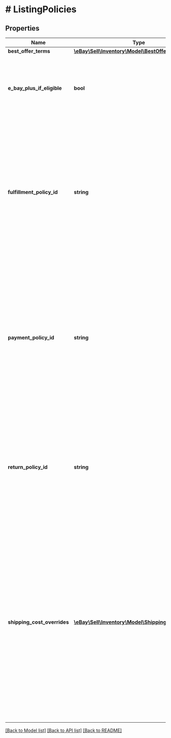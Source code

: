 # # ListingPolicies

## Properties

Name | Type | Description | Notes
------------ | ------------- | ------------- | -------------
**best_offer_terms** | [**\eBay\Sell\Inventory\Model\BestOffer**](BestOffer.md) |  | [optional]
**e_bay_plus_if_eligible** | **bool** | This field is included in an offer and set to true if a Top-Rated seller is opted in to the eBay Plus program. With the eBay Plus program, qualified sellers must commit to next-day delivery of the item, and the buyers must have an eBay Plus subscription to be eligible to receive the benefits of this program, which are free, next-day delivery, as well as free returns. Currently, this program is only available on the Germany and Australian sites. This field will be returned in the getOffer and getOffers calls if set for the offer. | [optional]
**fulfillment_policy_id** | **string** | This unique identifier indicates the fulfillment listing policy that will be used once an offer is published and converted to an eBay listing. This fulfillment listing policy will set all fulfillment-related settings for the eBay listing. Listing policies are not immediately required for offers, but are required before an offer can be published. The seller should review the fulfillment listing policy before assigning it to the offer to make sure it is compatible with the inventory item and the offer settings. The seller may also want to review the shipping service costs in the fulfillment policy, and that seller might decide to override the shipping costs for one or more shipping service options by using the shippingCostOverrides container. Listing policies can be created and managed in My eBay or with the Account API. To get a list of all return policies associated with a seller&#39;s account on a specific eBay Marketplace, use the Account API&#39;s getFulfillmentPolicies call. There are also calls in the Account API to retrieve a fulfillment policy by policy ID or policy name. This field will be returned in the getOffer and getOffers calls if set for the offer. | [optional]
**payment_policy_id** | **string** | This unique identifier indicates the payment listing policy that will be used once an offer is published and converted to an eBay listing. This payment listing policy will set all payment-related settings for the eBay listing. Listing policies are not immediately required for offers, but are required before an offer can be published. The seller should review the payment listing policy before assigning it to the offer, as the following must be true for the payment listing policy to be compatible with the offer: The marketplaceId value should reflect where the offer is being published The immediatePay field value must be set to true since Inventory API offers only support immediate payment The only specified payment method should be &#39;PayPal&#39;, since immediate payment requires &#39;PayPal&#39;Listing policies can be created and managed in My eBay or with the Account API. To get a list of all payment policies associated with a seller&#39;s account on a specific eBay Marketplace, use the Account API&#39;s getPaymentPolicies call. There are also calls in the Account API to retrieve a payment policy by policy ID or policy name. This field will be returned in the getOffer and getOffers calls if set for the offer. | [optional]
**return_policy_id** | **string** | This unique identifier indicates the return listing policy that will be used once an offer is published and converted to an eBay listing. This return listing policy will set all return policy settings for the eBay listing. Listing policies are not immediately required for offers, but are required before an offer can be published. The seller should review the return listing policy before assigning it to the offer to make sure it is compatible with the inventory item and the offer settings. Listing policies can be created and managed in My eBay or with the Account API. To get a list of all return policies associated with a seller&#39;s account on a specific eBay Marketplace, use the Account API&#39;s getReturnPolicies call. There are also calls in the Account API to retrieve a return policy by policy ID or policy name. This field will be returned in the getOffer and getOffers calls if set for the offer. | [optional]
**shipping_cost_overrides** | [**\eBay\Sell\Inventory\Model\ShippingCostOverride[]**](ShippingCostOverride.md) | This container is used if the seller wishes to override the shipping costs or surcharge for one or more domestic or international shipping service options defined in the fulfillment listing policy. To override the costs of a specific domestic or international shipping service option, the seller must know the priority/order of that shipping service in the fulfillment listing policy. The name of a shipping service option can be found in the shippingOptions.shippingServices.shippingServiceCode field of the fulfillment policy, and the priority/order of that shipping service option is found in the shippingOptions.shippingServices.sortOrderId field. Both of these values can be retrieved by searching for that fulfillment policy with the getFulfillmentPolicies or getFulfillmentPolicyByName calls of the Account API. The shippingCostOverrides.priority value should match the shippingOptions.shippingServices.sortOrderId in order to override the shipping costs for that shipping service option. The seller must also ensure that the shippingServiceType value is set to DOMESTIC to override a domestic shipping service option, or to INTERNATIONAL to override an international shipping service option. A separate ShippingCostOverrides node is needed for each shipping service option whose costs are being overridden. All defined fields of the shippingCostOverrides container should be included, even if the shipping costs and surcharge values are not changing. The shippingCostOverrides container is returned in the getOffer and getOffers calls if one or more shipping cost overrides are being applied to the fulfillment policy. | [optional]

[[Back to Model list]](../../README.md#models) [[Back to API list]](../../README.md#endpoints) [[Back to README]](../../README.md)
